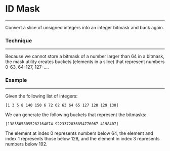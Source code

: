 # ID Mask
-------------

Convert a slice of unsigned integers into an integer bitmask and back again.

### Technique
-------------

Because we cannot store a bitmask of a number larger than 64 in a bitmask, the mask utility creates buckets (elements in a slice) that represent numbers 0-63, 64-127, 127-....

### Example
-------------
Given the following list of integers:

`[1 3 5 8 140 150 6 72 62 63 64 65 127 128 129 130]`

We can generate the following buckets that represent the bitmasks:

`[13835058055282164074 9223372036854776067 4198407]`

The element at index 0 represents numbers below 64, the element and index 1 represents those below 128, and the element in index 3 represents numbers below 192.
